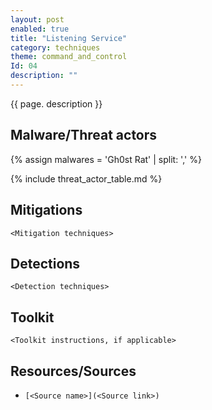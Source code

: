 ```yaml
---
layout: post
enabled: true
title: "Listening Service"
category: techniques
theme: command_and_control
Id: 04
description: ""
---
```

{{ page. description }}



## Malware/Threat actors

{% assign malwares = 'Gh0st Rat' | split: ',' %}

{% include threat_actor_table.md %}

## Mitigations

`<Mitigation techniques>`

## Detections

`<Detection techniques>`

## Toolkit

`<Toolkit instructions, if applicable>`

## Resources/Sources

* `[<Source name>](<Source link>)`
